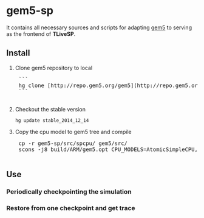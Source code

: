 gem5-sp
=========
It contains all necessary sources and scripts for adapting [gem5](http://www.gem5.org) to serving as the frontend of **TLiveSP**.

Install
---------
1. Clone gem5 repository to local
    <pre>
    ```
    hg clone [http://repo.gem5.org/gem5](http://repo.gem5.org/gem5)
    ```
    </pre>
2. Checkout the stable version
    ```
    hg update stable_2014_12_14
    ```
3. Copy the cpu model to gem5 tree and compile
    <pre>
    cp -r gem5-sp/src/spcpu/ gem5/src/
    scons -j8 build/ARM/gem5.opt CPU_MODELS=AtomicSimpleCPU,LivespCPU
    </pre>

Use
-------
### Periodically checkpointing the simulation

### Restore from one checkpoint and get trace
